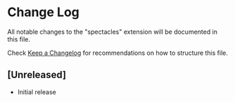 # Change Log

All notable changes to the "spectacles" extension will be documented in this file.

Check [Keep a Changelog](http://keepachangelog.com/) for recommendations on how to structure this file.

## [Unreleased]

- Initial release